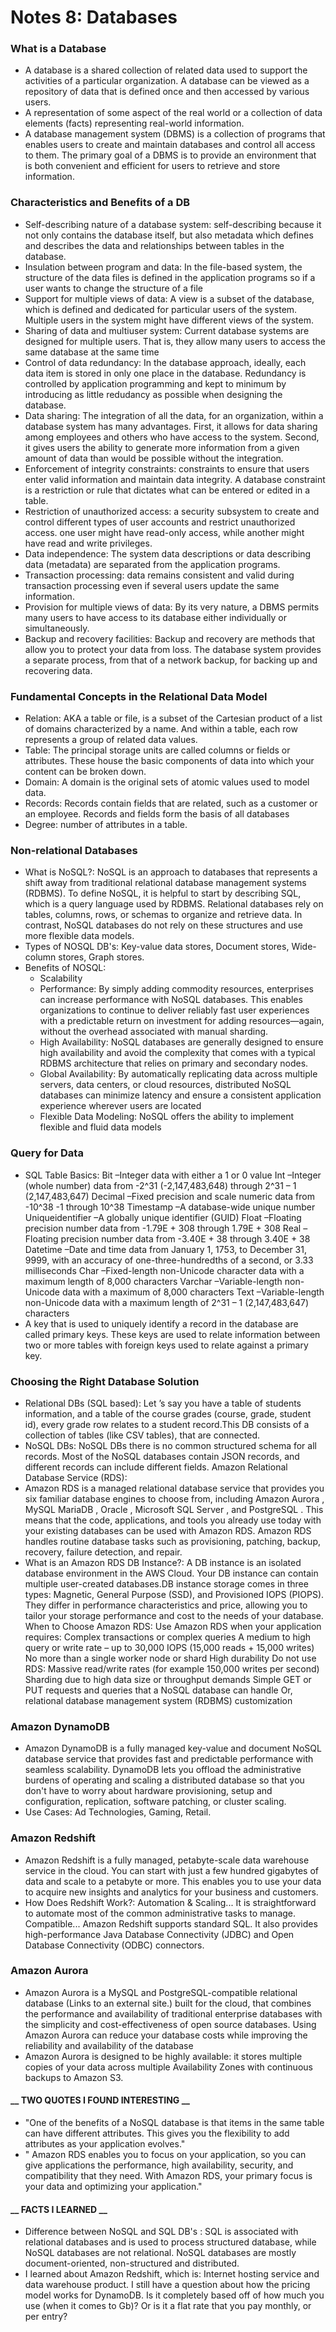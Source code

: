 # Notes 8: Databases

### __What is a Database__
- A database is a shared collection of related data used to support the activities of a particular organization. A database can be viewed as a repository of data that is defined once and then accessed by various users. 
- A representation of some aspect of the real world or a collection of data elements (facts) representing real-world information.
- A database management system (DBMS) is a collection of programs that enables users to create and maintain databases and control all access to them. The primary goal of a DBMS is to provide an environment that is both convenient and efficient for users to retrieve and store information.

### Characteristics and Benefits of a DB
- Self-describing nature of a database system: self-describing because it not only contains the database itself, but also metadata which defines and describes the data and relationships between tables in the database.
- Insulation between program and data: In the file-based system, the structure of the data files is defined in the application programs so if a user wants to change the structure of a file
- Support for multiple views of data:  A view is a subset of the database, which is defined and dedicated for particular users of the system. Multiple users in the system might have different views of the system. 
- Sharing of data and multiuser system: Current database systems are designed for multiple users. That is, they allow many users to access the same database at the same time
- Control of data redundancy: In the database approach, ideally, each data item is stored in only one place in the database. Redundancy is controlled by application programming and kept to minimum by introducing as little redudancy as possible when designing the database.
- Data sharing: The integration of all the data, for an organization, within a database system has many advantages. First, it allows for data sharing among employees and others who have access to the system. Second, it gives users the ability to generate more information from a given amount of data than would be possible without the integration.
- Enforcement of integrity constraints: constraints to ensure that users enter valid information and maintain data integrity. A database constraint is a restriction or rule that dictates what can be entered or edited in a table. 
- Restriction of unauthorized access: a security subsystem to create and control different types of user accounts and restrict unauthorized access.  one user might have read-only access, while another might have read and write privileges. 
- Data independence: The system data descriptions or data describing data (metadata) are separated from the application programs. 
- Transaction processing: data remains consistent and valid during transaction processing even if several users update the same information.
- Provision for multiple views of data: By its very nature, a DBMS permits many users to have access to its database either individually or simultaneously.
- Backup and recovery facilities: Backup and recovery are methods that allow you to protect your data from loss.  The database system provides a separate process, from that of a network backup, for backing up and recovering data.

### Fundamental Concepts in the Relational Data Model
- Relation: AKA a table or file, is a subset of the Cartesian product of a list of domains characterized by a name. And within a table, each row represents a group of related data values. 
- Table: The principal storage units are called columns or fields or attributes. These house the basic components of data into which your content can be broken down.
- Domain: A domain is the original sets of atomic values used to model data. 
- Records: Records contain fields that are related, such as a customer or an employee. Records and fields form the basis of all databases
- Degree: number of attributes in a table.
### Non-relational Databases
- What is NoSQL?: NoSQL is an approach to databases that represents a shift away from traditional relational database management systems (RDBMS). To define NoSQL, it is helpful to start by describing SQL, which is a query language used by RDBMS. Relational databases rely on tables, columns, rows, or schemas to organize and retrieve data. In contrast, NoSQL databases do not rely on these structures and use more flexible data models. 
- Types of NOSQL DB's: Key-value data stores, Document stores, Wide-column stores, Graph stores. 
- Benefits of NOSQL: 
    - Scalability 
    - Performance: By simply adding commodity resources, enterprises can increase performance with NoSQL databases. This enables organizations to continue to deliver reliably fast user experiences with a predictable return on investment for adding resources—again, without the overhead associated with manual sharding.
    - High Availability: NoSQL databases are generally designed to ensure high availability and avoid the complexity that comes with a typical RDBMS architecture that relies on primary and secondary nodes.
    - Global Availability: By automatically replicating data across multiple servers, data centers, or cloud resources, distributed NoSQL databases can minimize latency and ensure a consistent application experience wherever users are located
    - Flexible Data Modeling: NoSQL offers the ability to implement flexible and fluid data models
### Query for Data
- SQL Table Basics: 
Bit –Integer data with either a 1 or 0 value
Int –Integer (whole number) data from -2^31 (-2,147,483,648) through 2^31 – 1 (2,147,483,647)
Decimal –Fixed precision and scale numeric data from -10^38 -1 through 10^38
Timestamp –A database-wide unique number
Uniqueidentifier –A globally unique identifier (GUID)
Float –Floating precision number data from -1.79E + 308 through 1.79E + 308
Real –Floating precision number data from -3.40E + 38 through 3.40E + 38
Datetime –Date and time data from January 1, 1753, to December 31, 9999, with an accuracy of one-three-hundredths of a second, or 3.33 milliseconds
Char –Fixed-length non-Unicode character data with a maximum length of 8,000 characters
Varchar –Variable-length non-Unicode data with a maximum of 8,000 characters
Text –Variable-length non-Unicode data with a maximum length of 2^31 – 1 (2,147,483,647) characters
- A key that is used to uniquely identify a record in the database are called primary keys. These keys are used to relate information between two or more tables with foreign keys used to relate against a primary key.
### Choosing the Right Database Solution
- Relational DBs (SQL based): Let ’s say you have a table of students information, and a table of the course grades (course, grade, student id), every grade row relates to a student record.This DB consists of a collection of tables (like CSV tables), that are connected. 
- NoSQL DBs: NoSQL DBs there is no common structured schema for all records. Most of the NoSQL databases contain JSON records, and different records can include different fields.
 Amazon Relational Database Service (RDS): 
 - Amazon RDS is a managed relational database service that provides you six familiar database engines to choose from, including Amazon Aurora , MySQL  MariaDB , Oracle , Microsoft SQL Server , and PostgreSQL . This means that the code, applications, and tools you already use today with your existing databases can be used with Amazon RDS. Amazon RDS handles routine database tasks such as provisioning, patching, backup, recovery, failure detection, and repair.
 - What is an Amazon RDS DB Instance?:  A DB instance is an isolated database environment in the AWS Cloud. Your DB instance can contain multiple user-created databases.DB instance storage comes in three types: Magnetic, General Purpose (SSD), and Provisioned IOPS (PIOPS). They differ in performance characteristics and price, allowing you to tailor your storage performance and cost to the needs of your database. 
 When to Choose Amazon RDS: Use Amazon RDS when your application requires:
Complex transactions or complex queries
A medium to high query or write rate – up to 30,000 IOPS (15,000 reads + 15,000 writes)
No more than a single worker node or shard
High durability
Do not use RDS: 
Massive read/write rates (for example 150,000 writes per second)
Sharding due to high data size or throughput demands
Simple GET or PUT requests and queries that a NoSQL database can handle
Or, relational database management system (RDBMS) customization

### Amazon DynamoDB
- Amazon DynamoDB is a fully managed key-value and document NoSQL database service that provides fast and predictable performance with seamless scalability. DynamoDB lets you offload the administrative burdens of operating and scaling a distributed database so that you don't have to worry about hardware provisioning, setup and configuration, replication, software patching, or cluster scaling.
- Use Cases: Ad Technologies, Gaming, Retail. 
### Amazon Redshift
- Amazon Redshift is a fully managed, petabyte-scale data warehouse service in the cloud. You can start with just a few hundred gigabytes of data and scale to a petabyte or more. This enables you to use your data to acquire new insights and analytics for your business and customers.
- How Does Redshift Work?: Automation & Scaling... It is straightforward to automate most of the common administrative tasks to manage. Compatible...  Amazon Redshift supports standard SQL. It also provides high-performance Java Database Connectivity (JDBC) and Open Database Connectivity (ODBC) connectors. 
### Amazon Aurora
- Amazon Aurora is a MySQL and PostgreSQL-compatible relational database (Links to an external site.) built for the cloud, that combines the performance and availability of traditional enterprise databases with the simplicity and cost-effectiveness of open source databases. Using Amazon Aurora can reduce your database costs while improving the reliability and availability of the database
- Amazon Aurora is designed to be highly available: it stores multiple copies of your data across multiple Availability Zones with continuous backups to Amazon S3. 

#### __ TWO QUOTES I FOUND INTERESTING __ 
- "One of the benefits of a NoSQL database is that items in the same table can have different attributes. This gives you the flexibility to add attributes as your application evolves."
- " Amazon RDS enables you to focus on your application, so you can give applications the performance, high availability, security, and compatibility that they need. With Amazon RDS, your primary focus is your data and optimizing your application." 
#### __ FACTS I LEARNED __ 
- Difference between NoSQL and SQL DB's :  SQL  is associated with relational databases and is used to process structured database, while NoSQL databases are not relational. NoSQL databases are mostly document-oriented, non-structured and distributed. 
- I learned about Amazon Redshift, which is: Internet hosting service and data warehouse product. 
I still have a question about how the pricing model works for DynamoDB. Is it completely based off of how much you use (when it comes to Gb)? Or is it a flat rate that you pay monthly, or per entry? 

